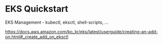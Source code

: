 # EKS Quickstart
EKS Management - kubectl, eksctl, shell-scripts, ...

https://docs.aws.amazon.com/ko_kr/eks/latest/userguide/creating-an-add-on.html#_create_add_on_eksctl
